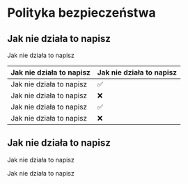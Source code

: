 # Polityka bezpieczeństwa

## Jak nie działa to napisz

Jak nie działa to napisz

| Jak nie działa to napisz | Jak nie działa to napisz         |
| ------- | ------------------ |
| Jak nie działa to napisz   | :white_check_mark: |
| Jak nie działa to napisz   | :x:                |
| Jak nie działa to napisz   | :white_check_mark: |
| Jak nie działa to napisz   | :x:                |

## Jak nie działa to napisz

Jak nie działa to napisz

Jak nie działa to napisz
